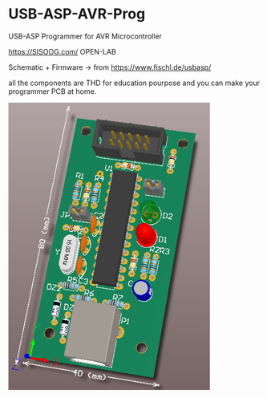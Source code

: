 # USB-ASP-AVR-Prog
USB-ASP Programmer for AVR Microcontroller

https://SISOOG.com/ OPEN-LAB

Schematic + Firmware ->  from https://www.fischl.de/usbasp/

all the components are THD for education pourpose and you can make your programmer PCB at home.

<img src="Altium_PCB_Proj/Pictures/3d_Top.PNG" alt="Alt text" title="Optional title">

